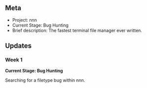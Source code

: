 ## Meta
* Project: nnn
* Current Stage: Bug Hunting
* Brief description: The fastest terminal file manager ever written. 

## Updates


### Week 1

**Current Stage: Bug Hunting**

Searching for a filetype bug within nnn.

